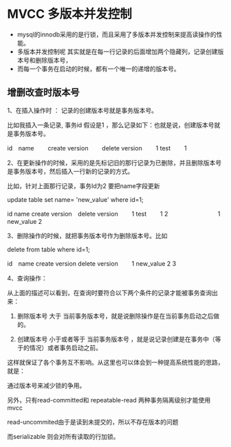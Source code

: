 # MVCC 多版本并发控制

* mysql的innodb采用的是行锁，而且采用了多版本并发控制来提高读操作的性能。
* 多版本并发控制呢 其实就是在每一行记录的后面增加两个隐藏列，记录创建版本号和删除版本号，
* 而每一个事务在启动的时候，都有一个唯一的递增的版本号。 

## 增删改查时版本号
1、在插入操作时 ： 记录的创建版本号就是事务版本号。 

比如我插入一条记录, 事务id 假设是1 ，那么记录如下：也就是说，创建版本号就是事务版本号。

id　name　　	create version　　	delete version　　
1	test　　	1

2、在更新操作的时候，采用的是先标记旧的那行记录为已删除，并且删除版本号是事务版本号，然后插入一行新的记录的方式。 

比如，针对上面那行记录，事务Id为2 要把name字段更新

update table set name= 'new_value' where id=1;

id    name       create version　delete version　　
1     test　　	 1	             2　　　　　　　　
1     new_value  2	 

3、删除操作的时候，就把事务版本号作为删除版本号。比如

delete from table where id=1; 

id　name       create version  delete version　　
1	new_value  2	           3　　

4、查询操作： 

从上面的描述可以看到，在查询时要符合以下两个条件的记录才能被事务查询出来： 

1) 删除版本号 大于 当前事务版本号，就是说删除操作是在当前事务启动之后做的。 

2) 创建版本号 小于或者等于 当前事务版本号 ，就是说记录创建是在事务中（等于的情况）或者事务启动之前。

这样就保证了各个事务互不影响。从这里也可以体会到一种提高系统性能的思路，就是： 

通过版本号来减少锁的争用。

另外，只有read-committed和 repeatable-read 两种事务隔离级别才能使用mvcc

read-uncommited由于是读到未提交的，所以不存在版本的问题

而serializable 则会对所有读取的行加锁。 
